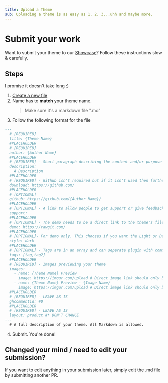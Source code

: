 ```yaml
---
title: Upload a Theme
sub: Uploading a theme is as easy as 1, 2, 3...uhh and maybe more.
---
```

# Submit your work
Want to submit your theme to our [Showcase](https://betterdocs.us/themes/)? Follow these instructions slow & carefully.

## Steps
I promise it doesn't take long :)

1. [Create a new file](https://github.com/MrRobotjs/BetterDocs/new/gh-pages/_themes)
2. Name has to **match** your theme name. 
    > Make sure it's a markdown file ".md"
3. Follow the following format for the file
```md
---
  # [REQUIRED]
  title: {Theme Name}
  #PLACEHOLDER
  # [REQUIRED]
  author: {Author Name}
  #PLACEHOLDER
  # [REQUIRED] - Short paragraph describing the content and/or purpose of the theme that will appear in the permalink of your page and other places on the site
  description:
    A Description
  #PLACEHOLDER
  # [REQUIRED] - Github isn't required but if it isn't used then further inspection will happen
  download: https://github.com/
  #PLACEHOLDER
  # [OPTIONAL]
  github: https://github.com/{Author Name}/
  #PLACEHOLDER
  # [OPTIONAL] - A link to allow people to get support or give feedback for the theme
  support:
  #PLACEHOLDER
  # [OPTIONAL] - The demo needs to be a direct link to the theme's file. Rawgit is recommended
  demo: https://rawgit.com/
  #PLACEHOLDER
  # [OPTIONAL]- For demo only. This chooses if you want the Light or Dark discord demo for your theme. Lowercase is only allowed. 
  style: dark
  #PLACEHOLDER
  # [OPTIONAL] - Tags are in an array and can seperate plugin with commas ","
  tags: [tag,tag2]
  #PLACEHOLDER
  # [REQUIRED] - Images previewing your theme
  images:
    - name: {Theme Name} Preview
      image: https://imgur.com/upload # Direct image link should only be used here. Imgur isn't required but if it isn't used then further inspection will happen
    - name: {Theme Name} Preview - {Image Name}
      image: https://imgur.com/upload # Direct image link should only be used here. Imgur isn't required but if it isn't used then further inspection will happen
  #PLACEHOLDER
  # [REQUIRED] - LEAVE AS IS
  ghcommentid: #0
  #PLACEHOLDER
  # [REQUIRED] - LEAVE AS IS
  layout: product #* DON'T CHANGE
---
  # A full description of your theme. All Markdown is allowed.
```
  4. Submit. You're done!

## Changed your mind / need to edit your submission?
If you want to edit anything in your submission later, simply edit the .md file by submitting another PR.